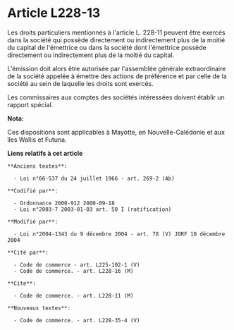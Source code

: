 # Article L228-13

Les droits particuliers mentionnés à l'article L. 228-11 peuvent être exercés dans la société qui possède directement ou
indirectement plus de la moitié du capital de l'émettrice ou dans la société dont l'émettrice possède directement ou
indirectement plus de la moitié du capital.

L'émission doit alors être autorisée par l'assemblée générale extraordinaire de la société appelée à émettre des actions de
préférence et par celle de la société au sein de laquelle les droits sont exercés.

Les commissaires aux comptes des sociétés intéressées doivent établir un rapport spécial.

**Nota:**

Ces dispositions sont applicables à Mayotte, en Nouvelle-Calédonie et aux îles Wallis et Futuna.

**Liens relatifs à cet article**

	**Anciens textes**:

	  - Loi n°66-537 du 24 juillet 1966 - art. 269-2 (Ab)

	**Codifié par**:

	  - Ordonnance 2000-912 2000-09-18
	  - Loi n°2003-7 2003-01-03 art. 50 I (ratification)

	**Modifié par**:

	  - Loi n°2004-1343 du 9 décembre 2004 - art. 78 (V) JORF 10 décembre 2004

	**Cité par**:

	  - Code de commerce - art. L225-102-1 (V)
	  - Code de commerce. - art. L228-16 (M)

	**Cite**:

	  - Code de commerce. - art. L228-11 (M)

	**Nouveaux textes**:

	  - Code de commerce. - art. L228-35-4 (V)
